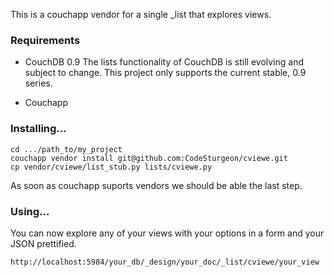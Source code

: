 This is a couchapp vendor for a single \_list that explores views.  
 
### Requirements
- CouchDB 0.9
The lists functionality of CouchDB is still evolving and subject to change. This project only supports the current stable, 0.9 series.

- Couchapp
 
### Installing...  
  
    cd .../path_to/my_project
    couchapp vendor install git@github.com:CodeSturgeon/cviewe.git
    cp vendor/cviewe/list_stub.py lists/cviewe.py
  
As soon as couchapp suports vendors we should be able the last step.

### Using...
  
You can now explore any of your views with your options in a form and your JSON prettified.

    http://localhost:5984/your_db/_design/your_doc/_list/cviewe/your_view
